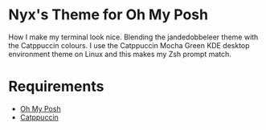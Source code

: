 # Nyx's Theme for Oh My Posh

How I make my terminal look nice. Blending the jandedobbeleer theme with
the Catppuccin colours. I use the Catppuccin Mocha Green KDE desktop environment
theme on Linux and this makes my Zsh prompt match.

# Requirements

- [Oh My Posh](https://ohmyposh.dev/)
- [Catppuccin](https://github.com/catppuccin/catppuccin)
